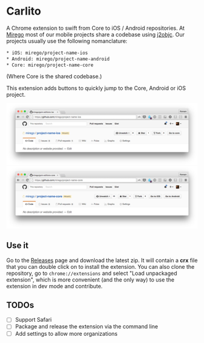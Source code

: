 # Carlito

A Chrome extension to swift from Core to iOS / Android repositories. 
At [Mirego](http://www.mirego.com/en) most of our mobile projects share a codebase using 
[j2objc](https://github.com/google/j2objc). Our projects usually use the following nomanclature:

	* iOS: mirego/project-name-ios
	* Android: mirego/project-name-android
	* Core: mirego/project-name-core

(Where Core is the shared codebase.)

This extension adds buttons to quickly jump to the Core, Android or iOS project.

![Carlito on an iOS project](screenshots/carlito-ios.png)
![Carlito on a core project](screenshots/carlito-core.png)

## Use it

Go to the [Releases](https://github.com/Palleas/Carlito/releases) page and download the latest zip. It will
contain a **crx** file that you can double click on to install the extension.
You can also clone the repository, go to `chrome://extensions` and select "Load unpackaged extension", which
is more convenient (and the only way) to use the extension in dev mode and contribute.

## TODOs

* [ ] Support Safari
* [ ] Package and release the extension via the command line
* [ ] Add settings to allow more organizations 
